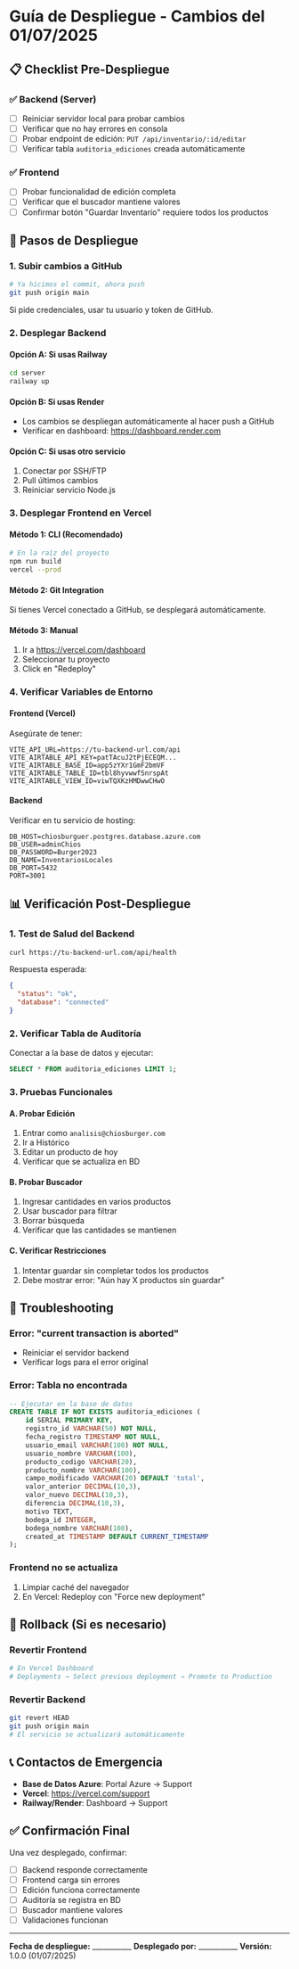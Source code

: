# Guía de Despliegue - Cambios del 01/07/2025

## 📋 Checklist Pre-Despliegue

### ✅ Backend (Server)
- [ ] Reiniciar servidor local para probar cambios
- [ ] Verificar que no hay errores en consola
- [ ] Probar endpoint de edición: `PUT /api/inventario/:id/editar`
- [ ] Verificar tabla `auditoria_ediciones` creada automáticamente

### ✅ Frontend
- [ ] Probar funcionalidad de edición completa
- [ ] Verificar que el buscador mantiene valores
- [ ] Confirmar botón "Guardar Inventario" requiere todos los productos

## 🚀 Pasos de Despliegue

### 1. **Subir cambios a GitHub**

```bash
# Ya hicimos el commit, ahora push
git push origin main
```

Si pide credenciales, usar tu usuario y token de GitHub.

### 2. **Desplegar Backend**

#### Opción A: Si usas Railway
```bash
cd server
railway up
```

#### Opción B: Si usas Render
- Los cambios se despliegan automáticamente al hacer push a GitHub
- Verificar en dashboard: https://dashboard.render.com

#### Opción C: Si usas otro servicio
1. Conectar por SSH/FTP
2. Pull últimos cambios
3. Reiniciar servicio Node.js

### 3. **Desplegar Frontend en Vercel**

#### Método 1: CLI (Recomendado)
```bash
# En la raíz del proyecto
npm run build
vercel --prod
```

#### Método 2: Git Integration
Si tienes Vercel conectado a GitHub, se desplegará automáticamente.

#### Método 3: Manual
1. Ir a https://vercel.com/dashboard
2. Seleccionar tu proyecto
3. Click en "Redeploy"

### 4. **Verificar Variables de Entorno**

#### Frontend (Vercel)
Asegúrate de tener:
```
VITE_API_URL=https://tu-backend-url.com/api
VITE_AIRTABLE_API_KEY=patTAcuJ2tPjECEQM...
VITE_AIRTABLE_BASE_ID=app5zYXr1GmF2bmVF
VITE_AIRTABLE_TABLE_ID=tbl8hyvwwfSnrspAt
VITE_AIRTABLE_VIEW_ID=viwTQXKzHMDwwCHwO
```

#### Backend
Verificar en tu servicio de hosting:
```
DB_HOST=chiosburguer.postgres.database.azure.com
DB_USER=adminChios
DB_PASSWORD=Burger2023
DB_NAME=InventariosLocales
DB_PORT=5432
PORT=3001
```

## 📊 Verificación Post-Despliegue

### 1. **Test de Salud del Backend**
```bash
curl https://tu-backend-url.com/api/health
```

Respuesta esperada:
```json
{
  "status": "ok",
  "database": "connected"
}
```

### 2. **Verificar Tabla de Auditoría**
Conectar a la base de datos y ejecutar:
```sql
SELECT * FROM auditoria_ediciones LIMIT 1;
```

### 3. **Pruebas Funcionales**

#### A. Probar Edición
1. Entrar como `analisis@chiosburger.com`
2. Ir a Histórico
3. Editar un producto de hoy
4. Verificar que se actualiza en BD

#### B. Probar Buscador
1. Ingresar cantidades en varios productos
2. Usar buscador para filtrar
3. Borrar búsqueda
4. Verificar que las cantidades se mantienen

#### C. Verificar Restricciones
1. Intentar guardar sin completar todos los productos
2. Debe mostrar error: "Aún hay X productos sin guardar"

## 🚨 Troubleshooting

### Error: "current transaction is aborted"
- Reiniciar el servidor backend
- Verificar logs para el error original

### Error: Tabla no encontrada
```sql
-- Ejecutar en la base de datos
CREATE TABLE IF NOT EXISTS auditoria_ediciones (
    id SERIAL PRIMARY KEY,
    registro_id VARCHAR(50) NOT NULL,
    fecha_registro TIMESTAMP NOT NULL,
    usuario_email VARCHAR(100) NOT NULL,
    usuario_nombre VARCHAR(100),
    producto_codigo VARCHAR(20),
    producto_nombre VARCHAR(100),
    campo_modificado VARCHAR(20) DEFAULT 'total',
    valor_anterior DECIMAL(10,3),
    valor_nuevo DECIMAL(10,3),
    diferencia DECIMAL(10,3),
    motivo TEXT,
    bodega_id INTEGER,
    bodega_nombre VARCHAR(100),
    created_at TIMESTAMP DEFAULT CURRENT_TIMESTAMP
);
```

### Frontend no se actualiza
1. Limpiar caché del navegador
2. En Vercel: Redeploy con "Force new deployment"

## 📝 Rollback (Si es necesario)

### Revertir Frontend
```bash
# En Vercel Dashboard
# Deployments → Select previous deployment → Promote to Production
```

### Revertir Backend
```bash
git revert HEAD
git push origin main
# El servicio se actualizará automáticamente
```

## 📞 Contactos de Emergencia

- **Base de Datos Azure**: Portal Azure → Support
- **Vercel**: https://vercel.com/support
- **Railway/Render**: Dashboard → Support

## ✅ Confirmación Final

Una vez desplegado, confirmar:
- [ ] Backend responde correctamente
- [ ] Frontend carga sin errores
- [ ] Edición funciona correctamente
- [ ] Auditoría se registra en BD
- [ ] Buscador mantiene valores
- [ ] Validaciones funcionan

---

**Fecha de despliegue:** ___________
**Desplegado por:** ___________
**Versión:** 1.0.0 (01/07/2025)